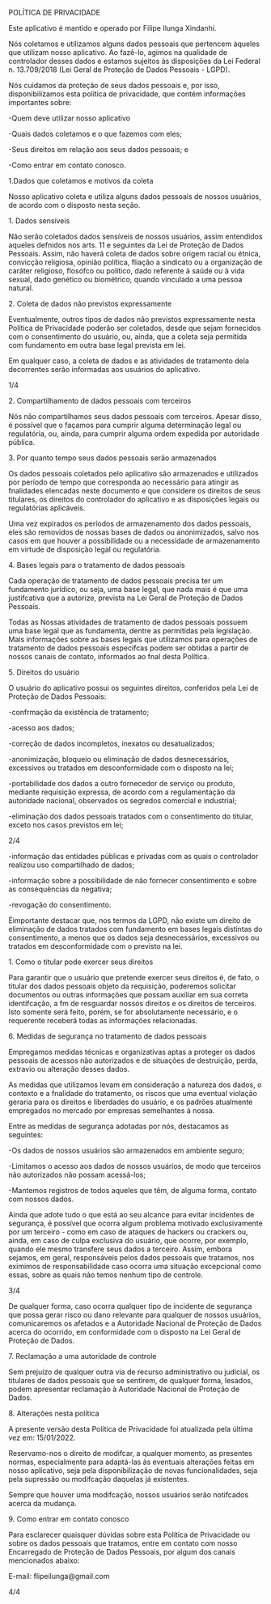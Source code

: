 <DIV id="page_1">


<DIV id="id1_1">
<P class="p0 ft0">POLÍTICA DE PRIVACIDADE</P>
<P class="p1 ft1">Este aplicativo é mantido e operado por Filipe Ilunga Xindanhi.</P>
<P class="p2 ft3">Nós coletamos e utilizamos alguns dados pessoais que pertencem àqueles que utilizam nosso aplicativo. Ao <NOBR>fazê-lo,</NOBR> agimos na qualidade de <SPAN class="ft2">controlador </SPAN>desses dados e estamos sujeitos às disposições da Lei Federal n. 13.709/2018 (Lei Geral de Proteção de Dados Pessoais - LGPD).</P>
<P class="p3 ft4">Nós cuidamos da proteção de seus dados pessoais e, por isso, disponibilizamos esta política de privacidade, que contém informações importantes sobre:</P>
<P class="p4 ft1"><SPAN class="ft1">-</SPAN><SPAN class="ft5">Quem deve utilizar nosso aplicativo</SPAN></P>
<P class="p5 ft1"><SPAN class="ft1">-</SPAN><SPAN class="ft5">Quais dados coletamos e o que fazemos com eles;</SPAN></P>
<P class="p5 ft1"><SPAN class="ft1">-</SPAN><SPAN class="ft5">Seus direitos em relação aos seus dados pessoais; e</SPAN></P>
<P class="p6 ft1"><SPAN class="ft1">-</SPAN><SPAN class="ft5">Como entrar em contato conosco.</SPAN></P>
<P class="p7 ft0"><SPAN class="ft0">1.</SPAN><SPAN class="ft6">Dados que coletamos e motivos da coleta</SPAN></P>
<P class="p8 ft4">Nosso aplicativo coleta e utiliza alguns dados pessoais de nossos usuários, de acordo com o disposto nesta seção.</P>
<P class="p9 ft7">1. Dados sensíveis</P>
<P class="p10 ft3"><SPAN class="ft2">Não </SPAN>serão coletados dados sensíveis de nossos usuários, assim entendidos aqueles defnidos nos arts. 11 e seguintes da Lei de Proteção de Dados Pessoais. Assim, <SPAN class="ft2">não </SPAN>haverá coleta de dados sobre origem racial ou étnica, convicção religiosa, opinião política, fliação a sindicato ou a organização de caráter religioso, flosófco ou político, dado referente à saúde ou à vida sexual, dado genético ou biométrico, quando vinculado a uma pessoa natural.</P>
<P class="p9 ft7">2. Coleta de dados não previstos expressamente</P>
<P class="p10 ft3">Eventualmente, outros tipos de dados não previstos expressamente nesta Política de Privacidade poderão ser coletados, desde que sejam fornecidos com o consentimento do usuário, ou, ainda, que a coleta seja permitida com fundamento em outra base legal prevista em lei.</P>
<P class="p10 ft4">Em qualquer caso, a coleta de dados e as atividades de tratamento dela decorrentes serão informadas aos usuários do aplicativo.</P>
</DIV>
<DIV id="id1_2">
<P class="p11 ft8">1/4</P>
</DIV>
</DIV>
<DIV id="page_2">


<DIV id="id2_1">
<P class="p11 ft0">2. Compartilhamento de dados pessoais com terceiros</P>
<P class="p10 ft4">Nós não compartilhamos seus dados pessoais com terceiros. Apesar disso, é possível que o façamos para cumprir alguma determinação legal ou regulatória, ou, ainda, para cumprir alguma ordem expedida por autoridade pública.</P>
<P class="p12 ft0">3. Por quanto tempo seus dados pessoais serão armazenados</P>
<P class="p10 ft3">Os dados pessoais coletados pelo aplicativo são armazenados e utilizados por período de tempo que corresponda ao necessário para atingir as fnalidades elencadas neste documento e que considere os direitos de seus titulares, os direitos do controlador do aplicativo e as disposições legais ou regulatórias aplicáveis.</P>
<P class="p10 ft3">Uma vez expirados os períodos de armazenamento dos dados pessoais, eles são removidos de nossas bases de dados ou anonimizados, salvo nos casos em que houver a possibilidade ou a necessidade de armazenamento em virtude de disposição legal ou regulatória.</P>
<P class="p13 ft0">4. Bases legais para o tratamento de dados pessoais</P>
<P class="p8 ft4">Cada operação de tratamento de dados pessoais precisa ter um fundamento jurídico, ou seja, uma base legal, que nada mais é que uma justifcativa que a autorize, prevista na Lei Geral de Proteção de Dados Pessoais.</P>
<P class="p14 ft3">Todas as Nossas atividades de tratamento de dados pessoais possuem uma base legal que as fundamenta, dentre as permitidas pela legislação. Mais informações sobre as bases legais que utilizamos para operações de tratamento de dados pessoais específcas podem ser obtidas a partir de nossos canais de contato, informados ao fnal desta Política.</P>
<P class="p13 ft0">5. Direitos do usuário</P>
<P class="p10 ft4">O usuário do aplicativo possui os seguintes direitos, conferidos pela Lei de Proteção de Dados Pessoais:</P>
<P class="p4 ft1"><SPAN class="ft1">-</SPAN><SPAN class="ft5">confrmação da existência de tratamento;</SPAN></P>
<P class="p5 ft1"><SPAN class="ft1">-</SPAN><SPAN class="ft5">acesso aos dados;</SPAN></P>
<P class="p5 ft1"><SPAN class="ft1">-</SPAN><SPAN class="ft5">correção de dados incompletos, inexatos ou desatualizados;</SPAN></P>
<P class="p15 ft3"><SPAN class="ft1">-</SPAN><SPAN class="ft9">anonimização, bloqueio ou eliminação de dados desnecessários, excessivos ou tratados em desconformidade com o disposto na lei;</SPAN></P>
<P class="p16 ft3"><SPAN class="ft1">-</SPAN><SPAN class="ft9">portabilidade dos dados a outro fornecedor de serviço ou produto, mediante requisição expressa, de acordo com a regulamentação da autoridade nacional, observados os segredos comercial e industrial;</SPAN></P>
<P class="p17 ft4"><SPAN class="ft1">-</SPAN><SPAN class="ft10">eliminação dos dados pessoais tratados com o consentimento do titular, exceto nos casos previstos em lei;</SPAN></P>
</DIV>
<DIV id="id2_2">
<P class="p11 ft8">2/4</P>
</DIV>
</DIV>
<DIV id="page_3">


<DIV id="id3_1">
<P class="p18 ft3"><SPAN class="ft1">-</SPAN><SPAN class="ft11">informação das entidades públicas e privadas com as quais o controlador realizou uso compartilhado de dados;</SPAN></P>
<P class="p18 ft3"><SPAN class="ft1">-</SPAN><SPAN class="ft9">informação sobre a possibilidade de não fornecer consentimento e sobre as consequências da negativa;</SPAN></P>
<P class="p5 ft1"><SPAN class="ft1">-</SPAN><SPAN class="ft5">revogação do consentimento.</SPAN></P>
<P class="p2 ft3"><SPAN class="ft12">É</SPAN><SPAN class="ft13">importante destacar que, nos termos da LGPD, não existe um direito de eliminação de dados tratados com fundamento em bases legais distintas do consentimento, a menos que os dados seja desnecessários, excessivos ou tratados em desconformidade com o previsto na lei.</SPAN></P>
<P class="p19 ft7">1. Como o titular pode exercer seus direitos</P>
<P class="p10 ft3">Para garantir que o usuário que pretende exercer seus direitos é, de fato, o titular dos dados pessoais objeto da requisição, poderemos solicitar documentos ou outras informações que possam auxiliar em sua correta identifcação, a fm de resguardar nossos direitos e os direitos de terceiros. Isto somente será feito, porém, se for absolutamente necessário, e o requerente receberá todas as informações relacionadas.</P>
<P class="p13 ft0">6. Medidas de segurança no tratamento de dados pessoais</P>
<P class="p8 ft4">Empregamos medidas técnicas e organizativas aptas a proteger os dados pessoais de acessos não autorizados e de situações de destruição, perda, extravio ou alteração desses dados.</P>
<P class="p14 ft3">As medidas que utilizamos levam em consideração a natureza dos dados, o contexto e a fnalidade do tratamento, os riscos que uma eventual violação geraria para os direitos e liberdades do usuário, e os padrões atualmente empregados no mercado por empresas semelhantes à nossa.</P>
<P class="p19 ft1">Entre as medidas de segurança adotadas por nós, destacamos as seguintes:</P>
<P class="p20 ft1"><SPAN class="ft1">-</SPAN><SPAN class="ft5">Os dados de nossos usuários são armazenados em ambiente seguro;</SPAN></P>
<P class="p17 ft3"><SPAN class="ft1">-</SPAN><SPAN class="ft14">Limitamos o acesso aos dados de nossos usuários, de modo que terceiros não autorizados não possam </SPAN><NOBR>acessá-los;</NOBR></P>
<P class="p17 ft4"><SPAN class="ft1">-</SPAN><SPAN class="ft15">Mantemos registros de todos aqueles que têm, de alguma forma, contato com nossos dados.</SPAN></P>
<P class="p21 ft3">Ainda que adote tudo o que está ao seu alcance para evitar incidentes de segurança, é possível que ocorra algum problema motivado exclusivamente por um terceiro - como em caso de ataques de <SPAN class="ft16">hackers </SPAN>ou <SPAN class="ft16">crackers </SPAN>ou, ainda, em caso de culpa exclusiva do usuário, que ocorre, por exemplo, quando ele mesmo transfere seus dados a terceiro. Assim, embora sejamos, em geral, responsáveis pelos dados pessoais que tratamos, nos eximimos de responsabilidade caso ocorra uma situação excepcional como essas, sobre as quais não temos nenhum tipo de controle.</P>
</DIV>
<DIV id="id3_2">
<P class="p11 ft8">3/4</P>
</DIV>
</DIV>
<DIV id="page_4">


<DIV id="id4_1">
<P class="p22 ft3">De qualquer forma, caso ocorra qualquer tipo de incidente de segurança que possa gerar risco ou dano relevante para qualquer de nossos usuários, comunicaremos os afetados e a Autoridade Nacional de Proteção de Dados acerca do ocorrido, em conformidade com o disposto na Lei Geral de Proteção de Dados.</P>
<P class="p13 ft0">7. Reclamação a uma autoridade de controle</P>
<P class="p10 ft4">Sem prejuízo de qualquer outra via de recurso administrativo ou judicial, os titulares de dados pessoais que se sentirem, de qualquer forma, lesados, podem apresentar reclamação à Autoridade Nacional de Proteção de Dados.</P>
<P class="p23 ft0">8. Alterações nesta política</P>
<P class="p8 ft4">A presente versão desta Política de Privacidade foi atualizada pela última vez em: 15/01/2022.</P>
<P class="p21 ft3"><NOBR>Reservamo-nos</NOBR> o direito de modifcar, a qualquer momento, as presentes normas, especialmente para <NOBR>adaptá-las</NOBR> às eventuais alterações feitas em nosso aplicativo, seja pela disponibilização de novas funcionalidades, seja pela supressão ou modifcação daquelas já existentes.</P>
<P class="p10 ft4">Sempre que houver uma modifcação, nossos usuários serão notifcados acerca da mudança.</P>
<P class="p24 ft0">9. Como entrar em contato conosco</P>
<P class="p10 ft4">Para esclarecer quaisquer dúvidas sobre esta Política de Privacidade ou sobre os dados pessoais que tratamos, entre em contato com nosso Encarregado de Proteção de Dados Pessoais, por algum dos canais mencionados abaixo:</P>
<P class="p4 ft1"><NOBR><SPAN class="ft7">E-mail</SPAN>:</NOBR> flipeilunga@gmail.com</P>
</DIV>
<DIV id="id4_2">
<P class="p11 ft8">4/4</P>
</DIV>
</DIV>

